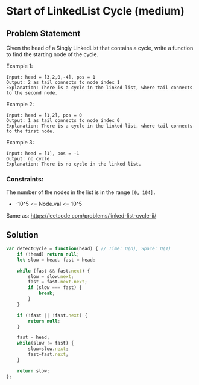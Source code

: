 # Start of LinkedList Cycle (medium)

## Problem Statement
Given the head of a Singly LinkedList that contains a cycle, write a function to find the starting node of the cycle.

Example 1:
```
Input: head = [3,2,0,-4], pos = 1
Output: 2 as tail connects to node index 1
Explanation: There is a cycle in the linked list, where tail connects to the second node.
```
Example 2:
```
Input: head = [1,2], pos = 0
Output: 1 as tail connects to node index 0
Explanation: There is a cycle in the linked list, where tail connects to the first node.
```
Example 3:
```
Input: head = [1], pos = -1
Output: no cycle
Explanation: There is no cycle in the linked list.
```

### Constraints:

The number of the nodes in the list is in the range `[0, 104].`
- -10^5 <= Node.val <= 10^5

Same as: https://leetcode.com/problems/linked-list-cycle-ii/

## Solution

```javascript
var detectCycle = function(head) { // Time: O(n), Space: O(1)
    if (!head) return null;
    let slow = head, fast = head;

    while (fast && fast.next) {        
        slow = slow.next;
        fast = fast.next.next;
        if (slow === fast) {
            break;
        }
    }

    if (!fast || !fast.next) {
        return null;
    }

    fast = head;
    while(slow != fast) {
        slow=slow.next;
        fast=fast.next;
    }

    return slow;
};
```
